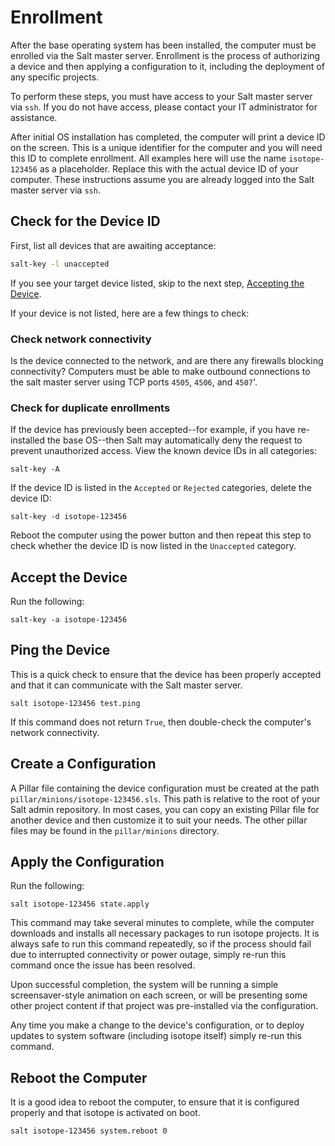 # Enrollment

After the base operating system has been installed, the computer must be enrolled via the Salt master server. Enrollment is the process of authorizing a device and then applying a configuration to it, including the deployment of any specific projects.

To perform these steps, you must have access to your Salt master server via `ssh`. If you do not have access, please contact your IT administrator for assistance.

After initial OS installation has completed, the computer will print a device ID on the screen. This is a unique identifier for the computer and you will need this ID to complete enrollment. All examples here will use the name `isotope-123456` as a placeholder. Replace this with the actual device ID of your computer. These instructions assume you are already logged into the Salt master server via `ssh`.

## Check for the Device ID

First, list all devices that are awaiting acceptance:

```bash
salt-key -l unaccepted
```

If you see your target device listed, skip to the next step, [Accepting the Device](#accepting-the-device).

If your device is not listed, here are a few things to check:

### Check network connectivity

Is the device connected to the network, and are there any firewalls blocking connectivity? Computers must be able to make outbound connections to the salt master server using TCP ports `4505`, `4506`, and `4507`'.

### Check for duplicate enrollments

If the device has previously been accepted--for example, if you have re-installed the base OS--then Salt may automatically deny the request to prevent unauthorized access. View the known device IDs in all categories:

`salt-key -A`

If the device ID is listed in the `Accepted` or `Rejected` categories, delete the device ID:

`salt-key -d isotope-123456`

Reboot the computer using the power button and then repeat this step to check whether the device ID is now listed in the `Unaccepted` category.

## Accept the Device

Run the following:

`salt-key -a isotope-123456`

## Ping the Device

This is a quick check to ensure that the device has been properly accepted and that it can communicate with the Salt master server.

`salt isotope-123456 test.ping`

If this command does not return `True`, then double-check the computer's network connectivity.

## Create a Configuration

A Pillar file containing the device configuration must be created at the path `pillar/minions/isotope-123456.sls`. This path is relative to the root of your Salt admin repository. In most cases, you can copy an existing Pillar file for another device and then customize it to suit your needs. The other pillar files may be found in the `pillar/minions` directory.

## Apply the Configuration

Run the following:

`salt isotope-123456 state.apply`

This command may take several minutes to complete, while the computer downloads and installs all necessary packages to run isotope projects. It is always safe to run this command repeatedly, so if the process should fail due to interrupted connectivity or power outage, simply re-run this command once the issue has been resolved.

Upon successful completion, the system will be running a simple screensaver-style animation on each screen, or will be presenting some other project content if that project was pre-installed via the configuration.

Any time you make a change to the device's configuration, or to deploy updates to system software (including isotope itself) simply re-run this command.

## Reboot the Computer

It is a good idea to reboot the computer, to ensure that it is configured properly and that isotope is activated on boot.

`salt isotope-123456 system.reboot 0`
